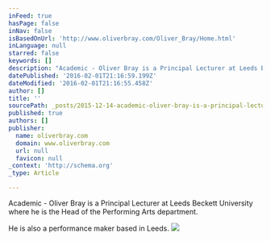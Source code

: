 ```yaml
---
inFeed: true
hasPage: false
inNav: false
isBasedOnUrl: 'http://www.oliverbray.com/Oliver_Bray/Home.html'
inLanguage: null
starred: false
keywords: []
description: "Academic - Oliver Bray is a Principal Lecturer at Leeds Beckett University where he is the Academic Leader of the Performing Arts department.\_ He is also a Seni"
datePublished: '2016-02-01T21:16:59.199Z'
dateModified: '2016-02-01T21:16:55.458Z'
author: []
title: ''
sourcePath: _posts/2015-12-14-academic-oliver-bray-is-a-principal-lecturer-at-leeds-beck.md
published: true
authors: []
publisher:
  name: oliverbray.com
  domain: www.oliverbray.com
  url: null
  favicon: null
_context: 'http://schema.org'
_type: Article

---
```

Academic - Oliver Bray is a Principal Lecturer at Leeds Beckett University where he is the Head of the Performing Arts department. 

He is also a performance maker based in Leeds.
![](https://the-grid-user-content.s3-us-west-2.amazonaws.com/1f4c504f-796d-4f41-b3d9-ffb3ce55cbfd.png)